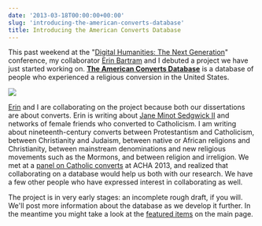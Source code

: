 ```yaml
---
date: '2013-03-18T00:00:00+00:00'
slug: 'introducing-the-american-converts-database'
title: Introducing the American Converts Database
---
```


This past weekend at the "[Digital Humanities: The Next Generation](http://web.simmons.edu/~fairb/dhsymposium/program.html)" conference, my collaborator [Erin Bartram](http://history.uconn.edu/graduate/bartram.php) and I debuted a project we have just started working on. **[The American Converts Database](http://americanconverts.org)** is a database of people who experienced a religious conversion in the United States.

[<img class="center" src="//files.lincolnmullen.com/downloads/post/2013-03-17.convertsdb.png" />](http://americanconverts.org)

[Erin](http://history.uconn.edu/graduate/bartram.php) and I are collaborating on the project because both our dissertations are about converts. Erin is writing about [Jane Minot Sedgwick II](http://americanconverts.org/items/show/5) and networks of female friends who converted to Catholicism. I am writing about nineteenth-century converts between Protestantism and Catholicism, between Christianity and Judaism, between native or African religions and Christianity, between mainstream denominations and new religious movements such as the Mormons, and between religion and irreligion. We met at a [panel on Catholic converts](http://aha.confex.com/aha/2013/webprogram/Session9264.html) at ACHA 2013, and realized that collaborating on a database would help us both with our research. We have a few other people who have expressed interest in collaborating as well.

The project is in very early stages: an incomplete rough draft, if you will. We'll post more information about the database as we develop it further. In the meantime you might take a look at the [featured items](http://americanconverts.org) on the main page.
